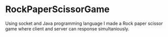 # RockPaperScissorGame
Using socket and Java programming language I made a Rock paper scissor game where client and server can response simultaniously.
